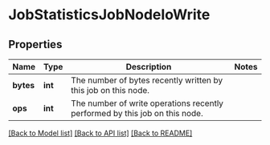 # JobStatisticsJobNodeIoWrite

## Properties
Name | Type | Description | Notes
------------ | ------------- | ------------- | -------------
**bytes** | **int** | The number of bytes recently written by this job on this node. | 
**ops** | **int** | The number of write operations recently performed by this job on this node. | 

[[Back to Model list]](../README.md#documentation-for-models) [[Back to API list]](../README.md#documentation-for-api-endpoints) [[Back to README]](../README.md)


